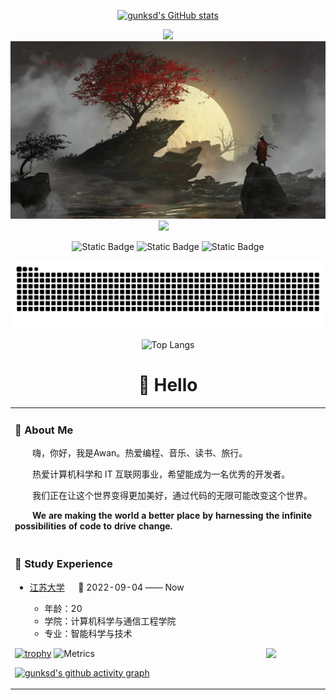 <div align="center">
  <a href="https://github.com/gunksd/github-readme-stats">
    
  ![gunksd's GitHub stats](https://github-readme-stats.vercel.app/api?username=gunksd&show_icons=true&theme=transparent)
</div>
</a>
<div align="center">

  <!-- dynamic typing effect 动态打字效果 -->
  <div>
      <img src="https://readme-typing-svg.demolab.com?font=Fira+Code&pause=1000&width=435&lines=%22Let's%2C%20Change this World!%22;Don't talk , Show me code!&center=true&size=27" />
    </a>
  </div>

  <!--  pictures  -->
<picture>
    <source media="(prefers-color-scheme: dark)" srcset="https://ethereum.org/_next/image/?url=%2F_next%2Fstatic%2Fmedia%2Fhero.94a1ecc4.png&w=1920&q=75" />
    <source media="(prefers-color-scheme: light)" srcset="https://bitcoin.org/img/home/bitcoin-img.svg?1716491272" height="225px" />
    <img src="https://github.com/gunksd/img/blob/main/20240527200001.png?raw=true" alt="Default Image" />
</picture>

  <!-- profile logo 个人资料徽标 -->
  <div>
    <a href="https://x.com/wnyn12075574"><img src="https://img.shields.io/badge/Twitter-推特-blue" /></a>&emsp;
  </div>
  
![Static Badge](https://img.shields.io/badge/Solidity-web3-blue)  ![Static Badge](https://img.shields.io/badge/ETH-yellow)  ![Static Badge](https://img.shields.io/badge/BTC-red)

  <!-- Snake Code Contribution Map 贪吃蛇代码贡献图 -->
<picture>
  <source media="(prefers-color-scheme: dark)" srcset="https://raw.githubusercontent.com/gunksd/gunksd/output/github-contribution-grid-snake-dark.svg">
  <source media="(prefers-color-scheme: light)" srcset="https://raw.githubusercontent.com/gunksd/gunksd/output/github-contribution-grid-snake.svg">
  <img alt="GitHub contribution grid snake" src="https://raw.githubusercontent.com/gunksd/gunksd/output/github-contribution-grid-snake.svg">
</picture>

![Top Langs](https://github-readme-stats.vercel.app/api/top-langs/?username=gunksd&layout=compact&theme=tokyonight)

# :chicken: Hello

<table>
  
<tr><td>

### 🤺 About Me

<p>&emsp;&emsp;嗨，你好，我是Awan。热爱编程、音乐、读书、旅行。</p>
<p>&emsp;&emsp;热爱计算机科学和 IT 互联网事业，希望能成为一名优秀的开发者。</p>
<p>&emsp;&emsp;我们正在让这个世界变得更加美好，通过代码的无限可能改变这个世界。</p>
<p>&emsp;&emsp;<strong>We are making the world a better place by harnessing the infinite possibilities of code to drive change.</strong></p>

</td></tr>

<tr><td>

### 🏢 Study Experience

- [江苏大学](https://www.ujs.edu.cn/) &emsp; 📌 2022-09-04 —— Now
  
  - 年龄：20
  - 学院：计算机科学与通信工程学院
  - 专业：智能科学与技术
<img align="right" width="88" src="https://cdn.jsdelivr.net/gh/sun0225SUN/sun0225SUN/assets/images/tuhui.png" />

[![trophy](https://github-profile-trophy.vercel.app/?username=gunksd&theme=dark_lover)](https://github.com/gunksd/github-profile-trophy)
![Metrics](https://metrics.lecoq.io/gunksd?template=classic&lines=1&stars=1&habits=1&followup=1&achievements=1&base=header%2C%20activity%2C%20community%2C%20repositories%2C%20metadata&base.indepth=false&base.hireable=false&base.skip=false&lines=false&lines.sections=base&lines.repositories.limit=4&lines.history.limit=1&lines.delay=0&stars=false&stars.limit=4&habits=false&habits.from=200&habits.days=14&habits.facts=true&habits.charts=false&habits.charts.type=classic&habits.trim=false&habits.languages.limit=8&habits.languages.threshold=0%25&followup=false&followup.sections=repositories&followup.indepth=false&followup.archived=true&achievements=false&achievements.threshold=C&achievements.secrets=true&achievements.display=detailed&achievements.limit=0&config.timezone=Asia%2FShanghai)

[![gunksd's github activity graph](https://github-readme-activity-graph.vercel.app/graph?username=gunksd&theme=rogue)](https://github.com/gunksd/github-readme-activity-graph)
